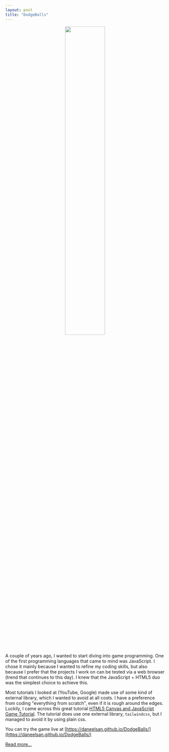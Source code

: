 ```yaml
---
layout: post
title: "DodgeBalls"
---
```


<div style="text-align: center;">
  <img src="{{ site.url }}/images/DodgeBalls.gif" width="50%"/>
</div>
<br>

A couple of years ago, I wanted to start diving into game programming.
One of the first programming languages that came to mind was JavaScript.
I chose it mainly because I wanted to refine my coding skills, but also because I prefer that the projects I work on can be tested via a 
web browser (trend that continues to this day). I knew that the JavaScript + HTML5 duo was the simplest choice to achieve this.

Most tutorials I looked at (YouTube, Google) made use of some kind of external library, which I wanted to avoid at all costs.
I have a preference from coding "everything from scratch", even if it is rough around the edges.
Luckily, I came across this great tutorial [HTML5 Canvas and JavaScript Game Tutorial](https://www.youtube.com/watch?v=eI9idPTT0c4).
The tutorial does use one external library, `tailwindcss`, but I managed to avoid it by using plain css.

You can try the game live at [https://daneelsan.github.io/DodgeBalls/](https://daneelsan.github.io/DodgeBalls/)

[Read more...](https://github.com/daneelsan/DodgeBalls)

